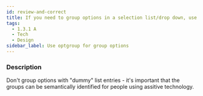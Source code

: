 ```yaml
---
id: review-and-correct
title: If you need to group options in a selection list/drop down, use optgroup
tags:
  - 1.3.1 A
  - Tech
  - Design
sidebar_label: Use optgroup for group options
---
```


### Description

Don't group options with "dummy" list entries - it's important that the groups can be semantically identified for people using assitive technology.
